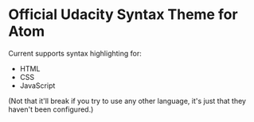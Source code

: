 # Official Udacity Syntax Theme for Atom

Current supports syntax highlighting for:
* HTML
* CSS
* JavaScript

(Not that it'll break if you try to use any other language, it's just that they haven't been configured.)

